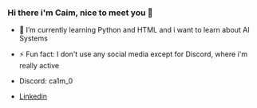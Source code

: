 ### Hi there i'm Caim, nice to meet you 👋

- 🌱 I’m currently learning Python and HTML and i want to learn about AI Systems
- ⚡ Fun fact: I don't use any social media except for Discord, where i'm really active

- Discord: ca1m_0
- [Linkedin](https://www.linkedin.com/in/vinicius-abrantes-198640175/)

<!--
**Caim132/Caim132** is a ✨ _special_ ✨ repository because its `README.md` (this file) appears on your GitHub profile.

Here are some ideas to get you started:

- 🔭 I’m currently working on ...
- 🌱 I’m currently learning ...
- 👯 I’m looking to collaborate on ...
- 🤔 I’m looking for help with ...
- 💬 Ask me about ...
- 📫 How to reach me: ...
- 😄 Pronouns: ...
- ⚡ Fun fact: ...
-->
